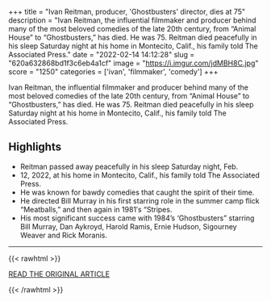 +++
title = "Ivan Reitman, producer, 'Ghostbusters' director, dies at 75"
description = "Ivan Reitman, the influential filmmaker and producer behind many of the most beloved comedies of the late 20th century, from “Animal House” to “Ghostbusters,” has died. He was 75. Reitman died peacefully in his sleep Saturday night at his home in Montecito, Calif., his family told The Associated Press."
date = "2022-02-14 14:12:28"
slug = "620a632868bd1f3c6eb4a1cf"
image = "https://i.imgur.com/jdMBH8C.jpg"
score = "1250"
categories = ['ivan', 'filmmaker', 'comedy']
+++

Ivan Reitman, the influential filmmaker and producer behind many of the most beloved comedies of the late 20th century, from “Animal House” to “Ghostbusters,” has died. He was 75. Reitman died peacefully in his sleep Saturday night at his home in Montecito, Calif., his family told The Associated Press.

## Highlights

- Reitman passed away peacefully in his sleep Saturday night, Feb.
- 12, 2022, at his home in Montecito, Calif., his family told The Associated Press.
- He was known for bawdy comedies that caught the spirit of their time.
- He directed Bill Murray in his first starring role in the summer camp flick “Meatballs,” and then again in 1981′s “Stripes.
- His most significant success came with 1984’s ‘Ghostbusters” starring Bill Murray, Dan Aykroyd, Harold Ramis, Ernie Hudson, Sigourney Weaver and Rick Moranis.

---

{{< rawhtml >}}
  <p class="article-category">
    <a target="_blank" href="https://apnews.com/article/d67947aa895371cd9f5840e6e9339440">READ THE ORIGINAL ARTICLE</a>
  </p>
{{< /rawhtml >}}
